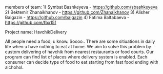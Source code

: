 members of team:
    1) Symbat Bashkeyeva - https://github.com/sbashkeyeva
    2) Bektemir Zhanaikhanov - https://github.com/Zhanaikhanov 
    3) Alisher Baigazin - https://github.com/baigazin
    4) Fatima Baltabaeva - https://github.com/fbx151

Project name: HavchikDelivery

All people need a food, u know.
Soooo..
There are some sitiuations in daily life when u have nothing to eat at home. 
We aim to solve this problem by custom delivering of havchik from nearest restaurants or food courts.
Our program can find list of places where delivery system is enabled.
Each consumer can decide type of food to eat starting from fast food ending with alchohol. 
    
            
